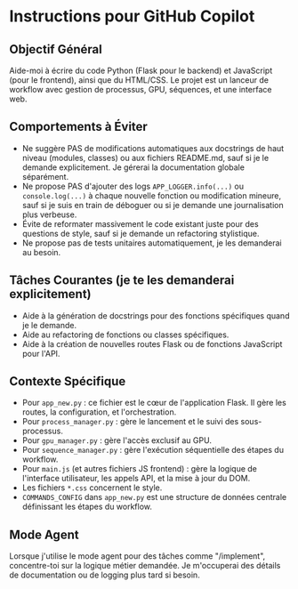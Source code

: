 # Instructions pour GitHub Copilot

## Objectif Général
Aide-moi à écrire du code Python (Flask pour le backend) et JavaScript (pour le frontend), ainsi que du HTML/CSS.
Le projet est un lanceur de workflow avec gestion de processus, GPU, séquences, et une interface web.

## Comportements à Éviter
- Ne suggère PAS de modifications automatiques aux docstrings de haut niveau (modules, classes) ou aux fichiers README.md, sauf si je le demande explicitement. Je gérerai la documentation globale séparément.
- Ne propose PAS d'ajouter des logs `APP_LOGGER.info(...)` ou `console.log(...)` à chaque nouvelle fonction ou modification mineure, sauf si je suis en train de déboguer ou si je demande une journalisation plus verbeuse.
- Évite de reformater massivement le code existant juste pour des questions de style, sauf si je demande un refactoring stylistique.
- Ne propose pas de tests unitaires automatiquement, je les demanderai au besoin.

## Tâches Courantes (je te les demanderai explicitement)
- Aide à la génération de docstrings pour des fonctions spécifiques quand je le demande.
- Aide au refactoring de fonctions ou classes spécifiques.
- Aide à la création de nouvelles routes Flask ou de fonctions JavaScript pour l'API.

## Contexte Spécifique
- Pour `app_new.py` : ce fichier est le cœur de l'application Flask. Il gère les routes, la configuration, et l'orchestration.
- Pour `process_manager.py` : gère le lancement et le suivi des sous-processus.
- Pour `gpu_manager.py` : gère l'accès exclusif au GPU.
- Pour `sequence_manager.py` : gère l'exécution séquentielle des étapes du workflow.
- Pour `main.js` (et autres fichiers JS frontend) : gère la logique de l'interface utilisateur, les appels API, et la mise à jour du DOM.
- Les fichiers `*.css` concernent le style.
- `COMMANDS_CONFIG` dans `app_new.py` est une structure de données centrale définissant les étapes du workflow.

## Mode Agent
Lorsque j'utilise le mode agent pour des tâches comme "/implement", concentre-toi sur la logique métier demandée. Je m'occuperai des détails de documentation ou de logging plus tard si besoin.
